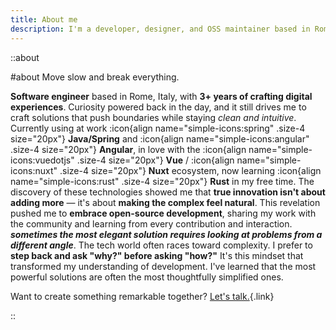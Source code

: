 ```yaml
---
title: About me
description: I'm a developer, designer, and OSS maintainer based in Rome (Italy). I'm passionate about coding, design, and everything in between.
---
```


::about

#about
Move slow and break everything.

**Software engineer** based in Rome, Italy, with **3+ years of crafting digital experiences**. Curiosity powered back in the day, and it still drives
me to craft solutions that push boundaries while staying _clean and intuitive_.
Currently using at work :icon{align name="simple-icons:spring" .size-4 size="20px"} **Java/Spring** and :icon{align name="simple-icons:angular" .size-4 size="20px"} **Angular**,
in love with the :icon{align name="simple-icons:vuedotjs" .size-4 size="20px"} **Vue** / :icon{align name="simple-icons:nuxt" .size-4 size="20px"} **Nuxt** ecosystem,
now learning :icon{align name="simple-icons:rust" .size-4 size="20px"} **Rust** in my free time.
The discovery of these technologies showed me that **true innovation isn't about adding more** — it's about **making the complex feel natural**. This
revelation pushed me to **embrace open-source development**, sharing my work with the community and learning from
every contribution and interaction.
_**sometimes the most elegant solution requires looking at problems from a different angle**_. The tech world often
races toward complexity. I prefer to **step back and ask "why?" before asking "how?"** It's this mindset that
transformed my understanding of development. I've learned
that the most powerful solutions are often the most thoughtfully simplified ones.

Want to create something remarkable together? [Let's talk.](/contact){.link}

::
